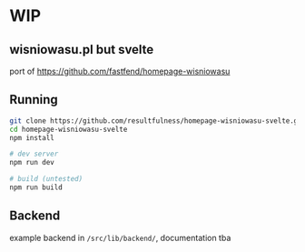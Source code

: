 # WIP

## wisniowasu.pl but svelte

port of https://github.com/fastfend/homepage-wisniowasu

## Running

```bash
git clone https://github.com/resultfulness/homepage-wisniowasu-svelte.git
cd homepage-wisniowasu-svelte
npm install

# dev server
npm run dev

# build (untested)
npm run build
```

## Backend

example backend in `/src/lib/backend/`, documentation tba
